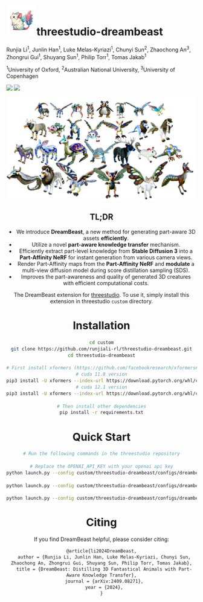 # <img src="./assets/img1_title3.png" width="80" height="auto">threestudio-dreambeast
Runjia Li<sup>1</sup>, Junlin Han<sup>1</sup>, Luke Melas-Kyriazi<sup>1</sup>, Chunyi Sun<sup>2</sup>, Zhaochong An<sup>3</sup>, Zhongrui Gui<sup>1</sup>, Shuyang Sun<sup>1</sup>, Philip Torr<sup>1</sup>, Tomas Jakab<sup>1</sup>

<sup>1</sup>University of Oxford, <sup>2</sup>Australian National University, <sup>3</sup>University of Copenhagen

<a href='https://dreambeast3d.github.io/'><img src='https://img.shields.io/badge/Project-Page-Green'></a>  <a href='https://arxiv.org/abs/xxx'><img src='https://img.shields.io/badge/Paper-Arxiv-red'></a>


<center><img src="./assets/Chimera teaser.png" alt="mainimg" style="width:850px"><center>

## TL;DR

- We introduce **DreamBeast**, a new method for generating part-aware 3D assets **efficiently**.
- Utilize a novel **part-aware knowledge transfer** mechanism.
- Efficiently extract part-level knowledge from **Stable Diffusion 3** into a **Part-Affinity NeRF** for instant generation from various camera views.
- Render Part-Affinity maps from the **Part-Affinity NeRF** and **modulate** a multi-view diffusion model during score distillation sampling (SDS).
- Improves the part-awareness and quality of generated 3D creatures with efficient computational costs.



The DreamBeast extension for <a href='https://github.com/threestudio-project/threestudio'>threestudio</a>. To use it, simply install this extension in threestudio `custom` directory.


# Installation
```bash
cd custom
git clone https://github.com/runjiali-rl/threestudio-dreambeast.git
cd threestudio-dreambeast

# First install xformers (https://github.com/facebookresearch/xformers#installing-xformers)
# cuda 11.8 version
pip3 install -U xformers --index-url https://download.pytorch.org/whl/cu118
# cuda 12.1 version
pip3 install -U xformers --index-url https://download.pytorch.org/whl/cu121

# Then install other dependencies
pip install -r requirements.txt
```

# Quick Start
```bash
# Run the following commands in the threestudio repository

# Replace the OPENAI_API_KEY with your openai api key
python launch.py --config custom/threestudio-dreambeast/configs/dreambeast.yaml --train --gpu 0 system.prompt_processor.prompt="a creature with a body of a kangaroo and the shell of a tortoise" "system.api_key=OPENAI_API_KEY",

python launch.py --config custom/threestudio-dreambeast/configs/dreambeast.yaml --train --gpu 0 system.prompt_processor.prompt="a car with airplane wings" "system.api_key=OPENAI_API_KEY",

python launch.py --config custom/threestudio-dreambeast/configs/dreambeast.yaml --train --gpu 0 system.prompt_processor.prompt="An object with the screen of a television and the wings of a butterfly" "system.api_key=OPENAI_API_KEY",
```

# Citing

If you find DreamBeast helpful, please consider citing:

```
@article{li2024DreamBeast,
  author = {Runjia Li, Junlin Han, Luke Melas-Kyriazi, Chunyi Sun, Zhaochong An, Zhongrui Gui, Shuyang Sun, Philip Torr, Tomas Jakab},
  title = {DreamBeast: Distilling 3D Fantastical Animals with Part-Aware Knowledge Transfer},
  journal = {arXiv:2409.08271},
  year = {2024},
}
```
